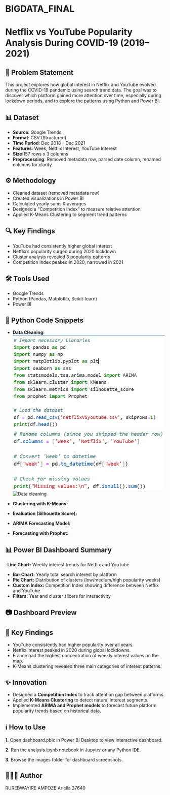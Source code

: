 # BIGDATA_FINAL
# Netflix vs YouTube Popularity Analysis During COVID-19 (2019–2021)

## 📌 Problem Statement
This project explores how global interest in Netflix and YouTube evolved during the COVID-19 pandemic using search trend data. The goal was to discover which platform gained more attention over time, especially during lockdown periods, and to explore the patterns using Python and Power BI.

## 📊 Dataset
- **Source**: Google Trends
- **Format**: CSV (Structured)
- **Time Period**: Dec 2018 – Dec 2021
- **Features**: Week, Netflix Interest, YouTube Interest
- **Size**:157 rows x 3 columns
- **Preprocessing**: Removed metadata row, parsed date column, renamed columns for clarity.

## ⚙️ Methodology
- Cleaned dataset (removed metadata row)
- Created visualizations in Power BI
- Calculated yearly sums & averages
- Designed a "Competition Index" to measure relative attention
- Applied K-Means Clustering to segment trend patterns

## 🔍 Key Findings
- YouTube had consistently higher global interest
- Netflix’s popularity surged during 2020 lockdown
- Cluster analysis revealed 3 popularity patterns
- Competition Index peaked in 2020, narrowed in 2021

## 🛠 Tools Used
- Google Trends
- Python (Pandas, Matplotlib, Scikit-learn)
- Power BI

## 🔢 Python Code Snippets
- **Data Cleaning:**
  ![Data cleaning](screenshots/datacleaning.png)
  ![Data cleaning](screenshots/datacleaning2.png)
  ![Data cleaning](screenshots/datacleaning3.png)
- **Clustering with K-Means:**
  
- **Evaluation (Silhouette Score):**
  
- **ARIMA Forecasting Model:**

- **Forecasting with Prophet:**
  

## 📊 Power BI Dashboard Summary
-**Line Chart:** Weekly interest trends for Netflix and YouTube
- **Bar Chart:** Yearly total search interest by platform
- **Pie Chart:** Distribution of clusters (low/medium/high popularity weeks)
- **Custom Index:** Competition Index showing difference between Netflix and YouTube
- **Filters:** Year and cluster slicers for interactivity

## 📷 Dashboard Preview


## 📅 Key Findings
- YouTube consistently had higher popularity over all years.
- Netflix interest peaked in 2020 during global lockdowns.
- France had the highest concentration of weekly interest values on the map.
- K-Means clustering revealed three main categories of interest patterns.

## ✨ Innovation
- Designed a **Competition Index** to track attention gap between platforms.
- Applied **K-Means Clustering** to detect natural interest segments.
- Implemented **ARIMA and Prophet models** to forecast future platform popularity trends based on historical data.
  
## ℹ️ How to Use
**1.** Open dashboard.pbix in Power BI Desktop to view interactive dashboard.

**2.** Run the analysis.ipynb notebook in Jupyter or any Python IDE.

**3.** Browse the images folder for dashboard screenshots.

## 👩🏽‍💻 Author
RUREBWAYIRE AMPOZE Ariella
27640
